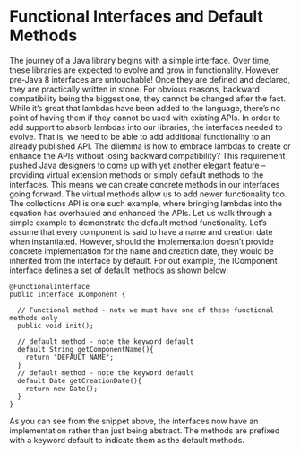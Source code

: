 # Functional Interfaces and Default Methods

The journey of a Java library begins with a simple interface. Over time, these libraries are expected to evolve and grow in functionality. However, pre-Java 8 interfaces are untouchable! Once they are defined and declared, they are practically written in stone. For obvious reasons, backward compatibility being the biggest one, they cannot be changed after the fact. While it’s great that lambdas have been added to the language, there’s no point of having them if they cannot be used with existing APIs. In order to add support to absorb lambdas into our libraries, the interfaces needed to evolve. That is, we need to be able to add additional functionality to an already published API. The dilemma is how to embrace lambdas to create or enhance the APIs without losing backward compatibility? This requirement pushed Java designers to come up with yet another elegant feature – providing virtual extension methods or simply default methods to the interfaces. This means we can create concrete methods in our interfaces going forward. The virtual methods allow us to add newer functionality too. The collections API is one such example, where bringing lambdas into the equation has overhauled and enhanced the APIs. Let us walk through a simple example to demonstrate the default method functionality. Let’s assume that every component is said to have a name and creation date when instantiated. However, should the implementation doesn’t provide concrete implementation for the name and creation date, they would be inherited from the interface by default. For out example, the IComponent interface defines a set of default methods as shown below:

```
@FunctionalInterface
public interface IComponent {

  // Functional method - note we must have one of these functional methods only
  public void init();

  // default method - note the keyword default
  default String getComponentName(){
    return "DEFAULT NAME";
  }
  // default method - note the keyword default
  default Date getCreationDate(){
    return new Date();
  }
}
```

As you can see from the snippet above, the interfaces now have an implementation rather than just being abstract. The methods are prefixed with a keyword default to indicate them as the default methods.